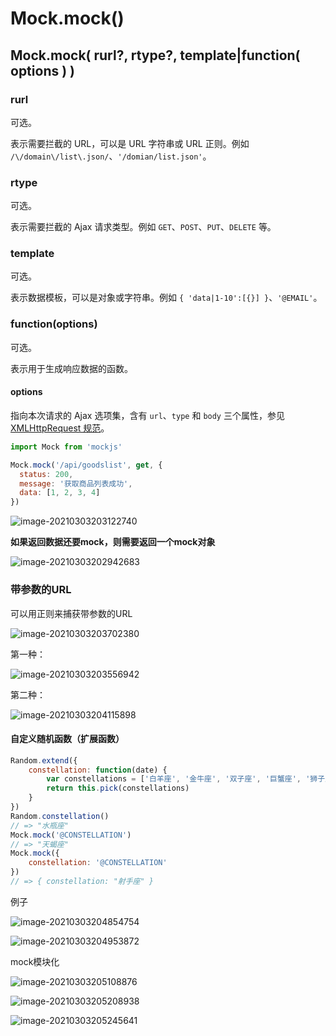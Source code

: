 # Mock.mock()

## Mock.mock( rurl?, rtype?, template|function( options ) )

### rurl

可选。

表示需要拦截的 URL，可以是 URL 字符串或 URL 正则。例如 `/\/domain\/list\.json/`、`'/domian/list.json'`。

### rtype

可选。

表示需要拦截的 Ajax 请求类型。例如 `GET`、`POST`、`PUT`、`DELETE` 等。

### template

可选。

表示数据模板，可以是对象或字符串。例如 `{ 'data|1-10':[{}] }`、`'@EMAIL'`。

### function(options)

可选。

表示用于生成响应数据的函数。

#### options

指向本次请求的 Ajax 选项集，含有 `url`、`type` 和 `body` 三个属性，参见 [XMLHttpRequest 规范](https://xhr.spec.whatwg.org/)。

```js
import Mock from 'mockjs'

Mock.mock('/api/goodslist', get, {
  status: 200,
  message: '获取商品列表成功',
  data: [1, 2, 3, 4]
})
```

![image-20210303203122740](D:\笔记\mockjs\media\image-20210303203122740.png)  

**如果返回数据还要mock，则需要返回一个mock对象**

![image-20210303202942683](D:\笔记\mockjs\media\image-20210303202942683.png) 

### 带参数的URL

可以用正则来捕获带参数的URL

![image-20210303203702380](D:\笔记\mockjs\media\image-20210303203702380.png)

第一种：

![image-20210303203556942](D:\笔记\mockjs\media\image-20210303203556942.png) 

  第二种：

![image-20210303204115898](D:\笔记\mockjs\media\image-20210303204115898.png) 

#### 自定义随机函数（扩展函数）

```js
Random.extend({
    constellation: function(date) {
        var constellations = ['白羊座', '金牛座', '双子座', '巨蟹座', '狮子座', '处女座', '天秤座', '天蝎座', '射手座', '摩羯座', '水瓶座', '双鱼座']
        return this.pick(constellations)
    }
})
Random.constellation()
// => "水瓶座"
Mock.mock('@CONSTELLATION')
// => "天蝎座"
Mock.mock({
    constellation: '@CONSTELLATION'
})
// => { constellation: "射手座" }
```

例子

![image-20210303204854754](D:\笔记\mockjs\media\image-20210303204854754.png) 

![image-20210303204953872](D:\笔记\mockjs\media\image-20210303204953872.png) 

mock模块化

![image-20210303205108876](D:\笔记\mockjs\media\image-20210303205108876.png)

![image-20210303205208938](D:\笔记\mockjs\media\image-20210303205208938.png)

![image-20210303205245641](D:\笔记\mockjs\media\image-20210303205245641.png)